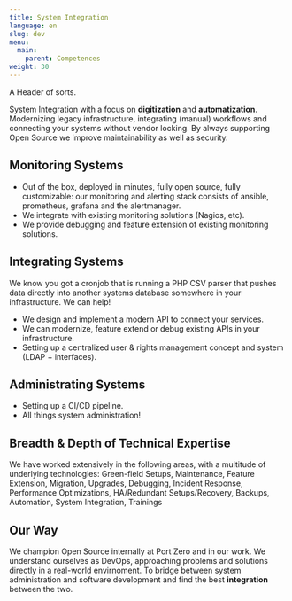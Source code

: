 ```yaml
---
title: System Integration
language: en
slug: dev
menu:
  main:
    parent: Competences
weight: 30
---
```


<p class="lead">
   A Header of sorts.
</p>

System Integration with a focus on **digitization** and **automatization**. Modernizing legacy infrastructure, integrating (manual) workflows and connecting your systems without vendor locking. By always supporting Open Source we improve maintainability as well as security.

## Monitoring Systems

- Out of the box, deployed in minutes, fully open source, fully customizable: our monitoring and alerting stack consists of ansible, prometheus, grafana and the alertmanager.
- We integrate with existing monitoring solutions (Nagios, etc).
- We provide debugging and feature extension of existing monitoring solutions.

## Integrating Systems

We know you got a cronjob that is running a PHP CSV parser that pushes data directly into another systems database somewhere in your infrastructure. We can help!
- We design and implement a modern API to connect your services.
- We can modernize, feature extend or debug existing APIs in your infrastructure.
- Setting up a centralized user & rights management concept and system (LDAP + interfaces).

## Administrating Systems

- Setting up a CI/CD pipeline.
- All things system administration! 


## Breadth & Depth of Technical Expertise

We have worked extensively in the following areas, with a multitude of underlying technologies:
Green-field Setups, Maintenance, Feature Extension, Migration, Upgrades, Debugging, Incident Response, Performance Optimizations, HA/Redundant Setups/Recovery, Backups, Automation, System Integration, Trainings


## Our Way

We champion Open Source internally at Port Zero and in our work. We understand ourselves as DevOps, approaching problems and solutions directly in a real-world envirnoment. To bridge between system administration and software development and find the best **integration** between the two. 
